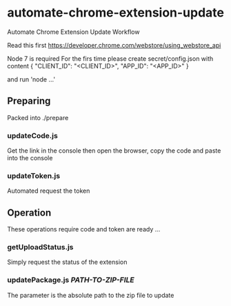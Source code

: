 # automate-chrome-extension-update
Automate Chrome Extension Update Workflow

Read this first https://developer.chrome.com/webstore/using_webstore_api 

Node 7 is required
For the firs time please create secret/config.json with content
{
  "CLIENT_ID": "<CLIENT_ID>",
  "APP_ID": "<APP_ID>"
}

and run 'node ...'
## Preparing

Packed into ./prepare

### updateCode.js
Get the link in the console then open the browser, copy the code and paste into the console

### updateToken.js
Automated request the token

## Operation
These operations require code and token are ready ...

### getUploadStatus.js
Simply request the status of the extension

### updatePackage.js _PATH-TO-ZIP-FILE_
The parameter is the absolute path to the zip file to update
